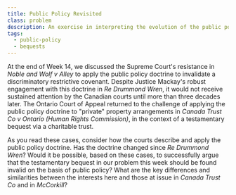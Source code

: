 ```yaml
---
title: Public Policy Revisited
class: problem
description: An exercise in interpreting the evolution of the public policy doctrine in *Canada Trust Co* and *McCorkill* 
tags:
  - public-policy
  - bequests
---
```


At the end of Week 14, we discussed the Supreme Court's resistance in *Noble and Wolf v Alley* to apply the public policy doctrine to invalidate a discriminatory restrictive covenant. Despite Justice Mackay's robust engagement with this doctrine in *Re Drummond Wren*, it would not receive sustained attention by the Canadian courts until more than three decades later. The Ontario Court of Appeal returned to the challenge of applying the public policy doctrine to "private" property arrangements in *Canada Trust Co v Ontario (Human Rights Commission)*, in the context of a testamentary bequest via a charitable trust.

As you read these cases, consider how the courts describe and apply the public policy doctrine. Has the doctrine changed since *Re Drummond Wren*? Would it be possible, based on these cases, to successfully argue that the testamentary bequest in our problem this week should be found invalid on the basis of public policy? What are the key differences and similarities between the interests here and those at issue in *Canada Trust Co* and in *McCorkill*? 
